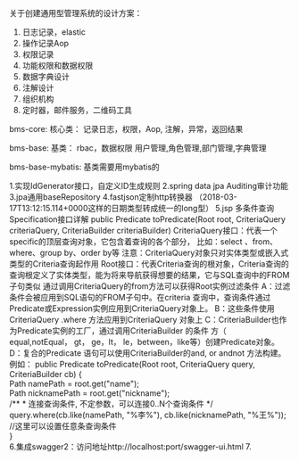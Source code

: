 关于创建通用型管理系统的设计方案：
1.	日志记录，elastic
2.	操作记录Aop
3.	权限记录
4.	功能权限和数据权限
5.	数据字典设计
6.	注解设计
7.	组织机构
8.	定时器，邮件服务，二维码工具


bms-core: 核心类：
记录日志，权限，Aop, 注解，异常，返回结果


bms-base: 基类：
rbac，数据权限
用户管理,角色管理,部门管理,字典管理

bms-base-mybatis: 基类需要用mybatis的




1.实现IdGenerator接口，自定义ID生成规则
2.spring data jpa Auditing审计功能
3.jpa通用baseRepository
4.fastjson定制http转换器  （2018-03-17T13:12:15.114+0000这样的日期类型转成统一的long型）
5.jsp 多条件查询Specification接口详解
public Predicate toPredicate(Root<SysUser> root, CriteriaQuery<?> criteriaQuery, CriteriaBuilder criteriaBuilder)
CriteriaQuery接口：代表一个specific的顶层查询对象，它包含着查询的各个部分，
比如：select 、from、where、group by、order by等
注意：CriteriaQuery对象只对实体类型或嵌入式类型的Criteria查询起作用
Root接口：代表Criteria查询的根对象，Criteria查询的查询根定义了实体类型，能为将来导航获得想要的结果，它与SQL查询中的FROM子句类似
通过调用CriteriaQuery的from方法可以获得Root实例过滤条件
A：过滤条件会被应用到SQL语句的FROM子句中。在criteria 查询中，查询条件通过Predicate或Expression实例应用到CriteriaQuery对象上。
B：这些条件使用 CriteriaQuery .where 方法应用到CriteriaQuery 对象上
C：CriteriaBuilder也作为Predicate实例的工厂，通过调用CriteriaBuilder 的条件  方（ equal,notEqual， gt， ge，lt， le，between，like等）创建Predicate对象。
D：复合的Predicate 语句可以使用CriteriaBuilder的and, or andnot 方法构建。 
例如：
 public Predicate toPredicate(Root<StudentInfo> root, CriteriaQuery<?> query, CriteriaBuilder cb) {  
    Path<String> namePath = root.get("name");  
    Path<String> nicknamePath = root.get("nickname");  
    /** 
         * 连接查询条件, 不定参数，可以连接0..N个查询条件 
         */  
    query.where(cb.like(namePath, "%李%"), cb.like(nicknamePath, "%王%")); //这里可以设置任意条查询条件  
   }  
6.集成swagger2：访问地址http://localhost:port/swagger-ui.html
7.